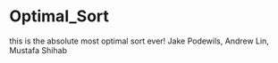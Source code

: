 # Optimal_Sort
this is the absolute most optimal sort ever!
Jake Podewils, Andrew Lin, Mustafa Shihab

